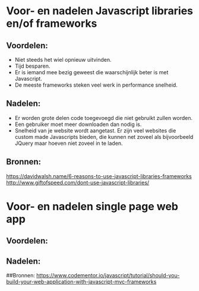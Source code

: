 # Voor- en nadelen Javascript libraries en/of frameworks
## Voordelen:
-	Niet steeds het wiel opnieuw uitvinden.
-	Tijd besparen.
-	Er is iemand mee bezig geweest die waarschijnlijk beter is met Javascript.
-	De meeste frameworks steken veel werk in performance snelheid. 
## Nadelen:
-	Er worden grote delen code toegevoegd die niet gebruikt zullen worden. 
-	Een gebruiker moet meer downloaden dan nodig is. 
-	Snelheid van je website wordt aangetast. 
Er zijn veel websites die custom made Javascripts bieden, die kunnen net zoveel als bijvoorbeeld JQuery maar hoeven niet zoveel in te laden. 
## Bronnen:
https://davidwalsh.name/6-reasons-to-use-javascript-libraries-frameworks 
http://www.giftofspeed.com/dont-use-javascript-libraries/ 

# Voor- en nadelen single page web app 
## Voordelen:

## Nadelen:

##Bronnen:
https://www.codementor.io/javascript/tutorial/should-you-build-your-web-application-with-javascript-mvc-frameworks

